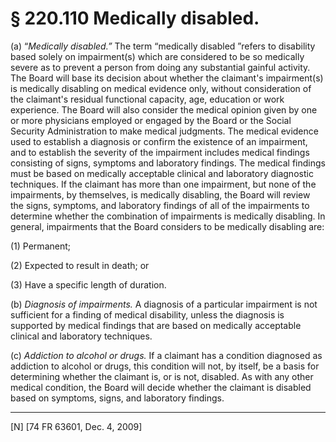 # § 220.110   Medically disabled.

(a) “*Medically disabled.”* The term “medically disabled ”refers to disability based solely on impairment(s) which are considered to be so medically severe as to prevent a person from doing any substantial gainful activity. The Board will base its decision about whether the claimant's impairment(s) is medically disabling on medical evidence only, without consideration of the claimant's residual functional capacity, age, education or work experience. The Board will also consider the medical opinion given by one or more physicians employed or engaged by the Board or the Social Security Administration to make medical judgments. The medical evidence used to establish a diagnosis or confirm the existence of an impairment, and to establish the severity of the impairment includes medical findings consisting of signs, symptoms and laboratory findings. The medical findings must be based on medically acceptable clinical and laboratory diagnostic techniques. If the claimant has more than one impairment, but none of the impairments, by themselves, is medically disabling, the Board will review the signs, symptoms, and laboratory findings of all of the impairments to determine whether the combination of impairments is medically disabling. In general, impairments that the Board considers to be medically disabling are:


(1) Permanent;


(2) Expected to result in death; or


(3) Have a specific length of duration.


(b) *Diagnosis of impairments.* A diagnosis of a particular impairment is not sufficient for a finding of medical disability, unless the diagnosis is supported by medical findings that are based on medically acceptable clinical and laboratory techniques.


(c) *Addiction to alcohol or drugs.* If a claimant has a condition diagnosed as addiction to alcohol or drugs, this condition will not, by itself, be a basis for determining whether the claimant is, or is not, disabled. As with any other medical condition, the Board will decide whether the claimant is disabled based on symptoms, signs, and laboratory findings.



---

[N] [74 FR 63601, Dec. 4, 2009]




